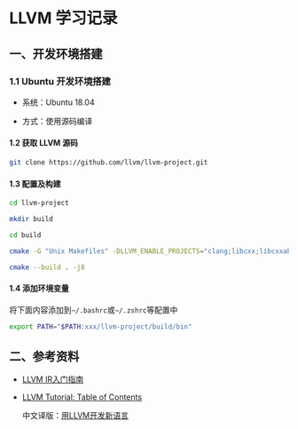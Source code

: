 # LLVM 学习记录

## 一、开发环境搭建

### 1.1 Ubuntu 开发环境搭建

- 系统：Ubuntu 18.04

- 方式：使用源码编译

#### 1.2 获取 LLVM 源码

```sh
git clone https://github.com/llvm/llvm-project.git
```

#### 1.3 配置及构建

```sh
cd llvm-project

mkdir build

cd build

cmake -G "Unix Makefiles" -DLLVM_ENABLE_PROJECTS="clang;libcxx;libcxxabi" -DCMAKE_BUILD_TYPE=Release ../llvm

cmake --build . -j8
```

#### 1.4 添加环境变量

将下面内容添加到`~/.bashrc`或`~/.zshrc`等配置中

```sh
export PATH="$PATH:xxx/llvm-project/build/bin"
```

## 二、参考资料

- [LLVM IR入门指南](https://zhuanlan.zhihu.com/c_1267851596689457152)

- [LLVM Tutorial: Table of Contents](https://llvm.org/docs/tutorial/index.html)

    中文译版：[用LLVM开发新语言](https://llvm-tutorial-cn.readthedocs.io/en/latest/)

